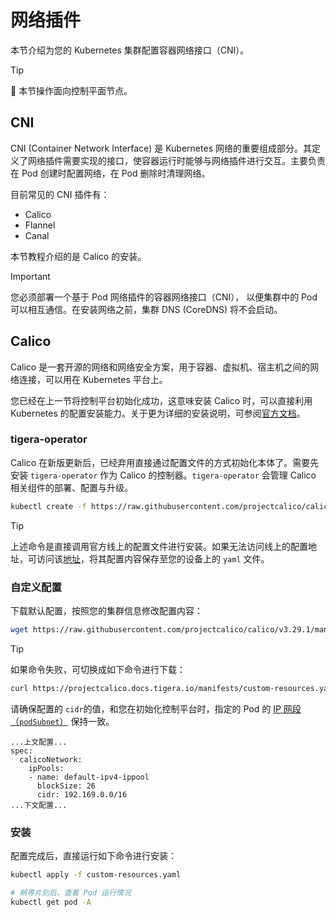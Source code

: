 # 网络插件

本节介绍为您的 Kubernetes 集群配置容器网络接口（CNI）。

> [!TIP]
> 🎯 本节操作面向控制平面节点。

## CNI

CNI (Container Network Interface) 是 Kubernetes 网络的重要组成部分。其定义了网络插件需要实现的接口，使容器运行时能够与网络插件进行交互。主要负责在 Pod 创建时配置网络，在 Pod 删除时清理网络。

目前常见的 CNI 插件有：

-   Calico
-   Flannel
-   Canal

本节教程介绍的是 Calico 的安装。

> [!IMPORTANT]
> 您必须部署一个基于 Pod 网络插件的容器网络接口（CNI）， 以便集群中的 Pod 可以相互通信。在安装网络之前，集群 DNS (CoreDNS) 将不会启动。

## Calico

Calico 是一套开源的网络和网络安全方案，用于容器、虚拟机、宿主机之间的网络连接，可以用在 Kubernetes 平台上。

您已经在上一节将控制平台初始化成功，这意味安装 Calico 时，可以直接利用 Kubernetes 的配置安装能力。关于更为详细的安装说明，可参阅[官方文档](https://docs.tigera.io/calico/latest/getting-started/kubernetes/quickstart#install-calico)。

### tigera-operator

Calico 在新版更新后，已经弃用直接通过配置文件的方式初始化本体了。需要先安装 `tigera-operator` 作为 Calico 的控制器。`tigera-operator` 会管理 Calico 相关组件的部署、配置与升级。

```bash
kubectl create -f https://raw.githubusercontent.com/projectcalico/calico/v3.29.1/manifests/tigera-operator.yaml
```

> [!TIP]
> 上述命令是直接调用官方线上的配置文件进行安装。如果无法访问线上的配置地址，可访问该[地址](https://docs.projectcalico.org/manifests/tigera-operator.yaml)，将其配置内容保存至您的设备上的 `yaml` 文件。

### 自定义配置

下载默认配置，按照您的集群信息修改配置内容：

```bash
wget https://raw.githubusercontent.com/projectcalico/calico/v3.29.1/manifests/custom-resources.yaml
```

> [!TIP]
> 如果命令失败，可切换成如下命令进行下载：
>
> ```bash
> curl https://projectcalico.docs.tigera.io/manifests/custom-resources.yaml -O
> ```

请确保配置的 `cidr`的值，和您在初始化控制平台时，指定的 Pod 的 [IP 网段（`podSubnet`）](./master-init#pod-subent-anchor) 保持一致。

```yaml{7}
...上文配置...
spec:
  calicoNetwork:
    ipPools:
    - name: default-ipv4-ippool
      blockSize: 26
      cidr: 192.169.0.0/16
...下文配置...
```

### 安装

配置完成后，直接运行如下命令进行安装：

```bash
kubectl apply -f custom-resources.yaml

# 稍等片刻后，查看 Pod 运行情况
kubectl get pod -A
```
